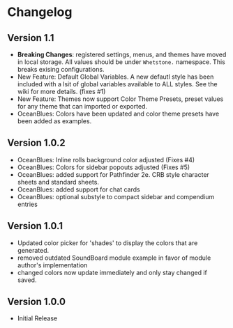 # Changelog

## Version 1.1

 * **Breaking Changes**: registered settings, menus, and themes have moved in local storage. All values should be under `Whetstone.` namespace. This breaks exising configurations.
 * New Feature: Default Global Variables. A new defautl style has been included with a lsit of global variables available to ALL styles. See the wiki for more details. (fixes #1)
 * New Feature: Themes now support Color Theme Presets, preset values for any theme that can imported or exported.
 * OceanBlues: Colors have been updated and color theme presets have been added as examples.

## Version 1.0.2

 * OceanBlues: Inline rolls background color adjusted (Fixes #4)
 * OceanBlues: Colors for sidebar popouts adjusted (Fixes #5)
 * OceanBlues: added support for Pathfinder 2e. CRB style character sheets and standard sheets.
 * OceanBlues: added support for chat cards
 * OceanBlues: optional substyle to compact sidebar and compendium entries 

## Version 1.0.1

 * Updated color picker for 'shades' to display the colors that are generated.
 * removed outdated SoundBoard module example in favor of module author's implementation
 * changed colors now update immediately and only stay changed if saved.

## Version 1.0.0

 * Initial Release